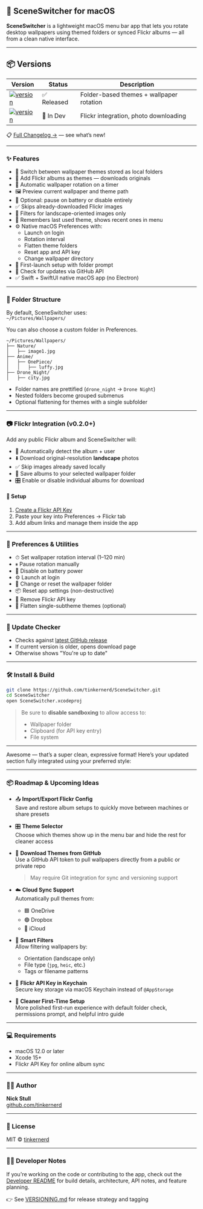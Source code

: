 ## 📸 SceneSwitcher for macOS

**SceneSwitcher** is a lightweight macOS menu bar app that lets you rotate desktop wallpapers using themed folders or synced Flickr albums — all from a clean native interface.

---

## 📦 Versions

| Version | Status       | Description                             |
|---------|--------------|-----------------------------------------|
| [![version](https://img.shields.io/badge/version-0.1.0-blue)](https://github.com/tinkernerd/SceneSwitcher/releases/tag/v0.1.0) | ✅ Released   | Folder-based themes + wallpaper rotation |
| [![version](https://img.shields.io/badge/version-0.2.0-blue)](https://github.com/tinkernerd/SceneSwitcher/compare/v0.1.0...main) | 🚧 In Dev     | Flickr integration, photo downloading    |


📋 [Full Changelog →](./CHANGELOG.md) — see what’s new!

---

### ✨ Features

- 🎨 Switch between wallpaper themes stored as local folders
- 📂 Add Flickr albums as themes — downloads originals
- 🔁 Automatic wallpaper rotation on a timer
- 🖼 Preview current wallpaper and theme path
- 🔋 Optional: pause on battery or disable entirely
- ✅ Skips already-downloaded Flickr images
- 📸 Filters for landscape-oriented images only
- 🧠 Remembers last used theme, shows recent ones in menu
- ⚙️ Native macOS Preferences with:
  - Launch on login
  - Rotation interval
  - Flatten theme folders
  - Reset app and API key
  - Change wallpaper directory
- 🧼 First-launch setup with folder prompt
- 🔎 Check for updates via GitHub API
- ✅ Swift + SwiftUI native macOS app (no Electron)

---

### 📁 Folder Structure

By default, SceneSwitcher uses:  
`~/Pictures/Wallpapers/`

You can also choose a custom folder in Preferences.

```
~/Pictures/Wallpapers/
├── Nature/
│   ├── image1.jpg
├── Anime/
│   ├── OnePiece/
│   │   ├── luffy.jpg
├── Drone_Night/
│   ├── city.jpg
```

- Folder names are prettified (`drone_night` → `Drone Night`)
- Nested folders become grouped submenus
- Optional flattening for themes with a single subfolder

---

### 📷 Flickr Integration (v0.2.0+)

Add any public Flickr album and SceneSwitcher will:

- 🧠 Automatically detect the album + user
- ⬇️ Download original-resolution **landscape** photos
- ✅ Skip images already saved locally
- 📸 Save albums to your selected wallpaper folder
- 🎛 Enable or disable individual albums for download

#### 🔐 Setup

1. [Create a Flickr API Key](https://www.flickr.com/services/apps/create/)
2. Paste your key into Preferences → Flickr tab
3. Add album links and manage them inside the app

---

### 🧪 Preferences & Utilities

- ⏱ Set wallpaper rotation interval (1–120 min)
- ⏸ Pause rotation manually
- 🔋 Disable on battery power
- ⚙️ Launch at login
- 📂 Change or reset the wallpaper folder
- 📦 Reset app settings (non-destructive)
- 🔑 Remove Flickr API key
- 🔄 Flatten single-subtheme themes (optional)

---

### 🔄 Update Checker

- Checks against [latest GitHub release](https://github.com/tinkernerd/SceneSwitcher/releases/latest)
- If current version is older, opens download page
- Otherwise shows "You're up to date"

---

### 🛠 Install & Build

```bash
git clone https://github.com/tinkernerd/SceneSwitcher.git
cd SceneSwitcher
open SceneSwitcher.xcodeproj
```

> Be sure to **disable sandboxing** to allow access to:
> - Wallpaper folder
> - Clipboard (for API key entry)
> - File system

---


Awesome — that’s a super clean, expressive format! Here’s your updated section fully integrated using your preferred style:

---

### 📦 Roadmap & Upcoming Ideas

- 📤 **Import/Export Flickr Config**  
  Save and restore album setups to quickly move between machines or share presets

- 🎛 **Theme Selector**  
  Choose which themes show up in the menu bar and hide the rest for cleaner access

- 🔁 **Download Themes from GitHub**  
  Use a GitHub API token to pull wallpapers directly from a public or private repo  
  > May require Git integration for sync and versioning support

- ☁️ **Cloud Sync Support**  
  Automatically pull themes from:
  - 🟦 OneDrive
  - 🟢 Dropbox
  - 🍎 iCloud

- 🧠 **Smart Filters**  
  Allow filtering wallpapers by:
  - Orientation (landscape only)
  - File type (`jpg`, `heic`, etc.)
  - Tags or filename patterns

- 🔐 **Flickr API Key in Keychain**  
  Secure key storage via macOS Keychain instead of `@AppStorage`

- 🧹 **Cleaner First-Time Setup**  
  More polished first-run experience with default folder check, permissions prompt, and helpful intro guide

---


### 💻 Requirements

- macOS 12.0 or later
- Xcode 15+
- Flickr API Key for online album sync

---

### 🧑‍💻 Author

**Nick Stull**  
[github.com/tinkernerd](https://github.com/tinkernerd)

---

### 📜 License

MIT © [tinkernerd](https://github.com/tinkernerd)

---

### 👩‍💻 Developer Notes

If you're working on the code or contributing to the app, check out the [Developer README](./README.dev.md) for build details, architecture, API notes, and feature planning.

👉 See [VERSIONING.md](./VERSIONING.md) for release strategy and tagging
